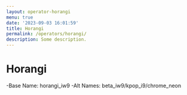 ```yaml
---
layout: operator-horangi
menu: true
date: '2023-09-03 16:01:59'
title: Horangi
permalink: /operators/horangi/
description: Some description.
---
```


# Horangi

-Base Name: horangi_iw9
-Alt Names: beta_iw9/kpop_i9/chrome_neon